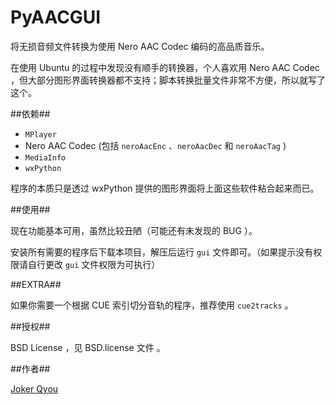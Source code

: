 PyAACGUI
========

将无损音频文件转换为使用 Nero AAC Codec 编码的高品质音乐。

在使用 Ubuntu 的过程中发现没有顺手的转换器，个人喜欢用 Nero AAC Codec ，但大部分图形界面转换器都不支持；脚本转换批量文件非常不方便，所以就写了这个。

##依赖##

* `MPlayer`
* Nero AAC Codec (包括 `neroAacEnc` 、`neroAacDec` 和 `neroAacTag` )
* `MediaInfo`
* `wxPython`

程序的本质只是透过 wxPython 提供的图形界面将上面这些软件粘合起来而已。

##使用##

现在功能基本可用，虽然比较丑陋（可能还有未发现的 BUG ）。

安装所有需要的程序后下载本项目，解压后运行 `gui` 文件即可。（如果提示没有权限请自行更改 `gui` 文件权限为可执行）

##EXTRA##

如果你需要一个根据 CUE 索引切分音轨的程序，推荐使用 `cue2tracks` 。

##授权##

BSD License ，见 BSD.license 文件 。

##作者##

[Joker Qyou](http://mynook.info)